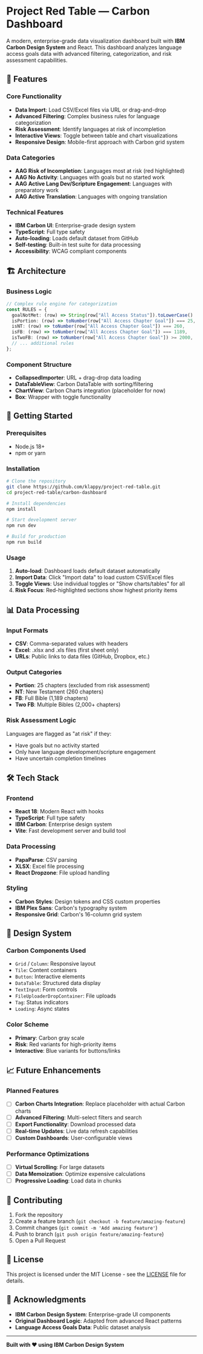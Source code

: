 # Project Red Table — Carbon Dashboard

A modern, enterprise-grade data visualization dashboard built with **IBM Carbon Design System** and React. This dashboard analyzes language access goals data with advanced filtering, categorization, and risk assessment capabilities.

## 🎯 Features

### Core Functionality

- **Data Import**: Load CSV/Excel files via URL or drag-and-drop
- **Advanced Filtering**: Complex business rules for language categorization
- **Risk Assessment**: Identify languages at risk of incompletion
- **Interactive Views**: Toggle between table and chart visualizations
- **Responsive Design**: Mobile-first approach with Carbon grid system

### Data Categories

- **AAG Risk of Incompletion**: Languages most at risk (red highlighted)
- **AAG No Activity**: Languages with goals but no started work
- **AAG Active Lang Dev/Scripture Engagement**: Languages with preparatory work
- **AAG Active Translation**: Languages with ongoing translation

### Technical Features

- **IBM Carbon UI**: Enterprise-grade design system
- **TypeScript**: Full type safety
- **Auto-loading**: Loads default dataset from GitHub
- **Self-testing**: Built-in test suite for data processing
- **Accessibility**: WCAG compliant components

## 🏗️ Architecture

### Business Logic

```typescript
// Complex rule engine for categorization
const RULES = {
  goalNotMet: (row) => String(row["All Access Status"]).toLowerCase() !== "goal met",
  isPortion: (row) => toNumber(row["All Access Chapter Goal"]) === 25,
  isNT: (row) => toNumber(row["All Access Chapter Goal"]) === 260,
  isFB: (row) => toNumber(row["All Access Chapter Goal"]) === 1189,
  isTwoFB: (row) => toNumber(row["All Access Chapter Goal"]) >= 2000,
  // ... additional rules
};
```

### Component Structure

- **CollapsedImporter**: URL + drag-drop data loading
- **DataTableView**: Carbon DataTable with sorting/filtering
- **ChartView**: Carbon Charts integration (placeholder for now)
- **Box**: Wrapper with toggle functionality

## 🚀 Getting Started

### Prerequisites

- Node.js 18+
- npm or yarn

### Installation

```bash
# Clone the repository
git clone https://github.com/klappy/project-red-table.git
cd project-red-table/carbon-dashboard

# Install dependencies
npm install

# Start development server
npm run dev

# Build for production
npm run build
```

### Usage

1. **Auto-load**: Dashboard loads default dataset automatically
2. **Import Data**: Click "Import data" to load custom CSV/Excel files
3. **Toggle Views**: Use individual toggles or "Show charts/tables" for all
4. **Risk Focus**: Red-highlighted sections show highest priority items

## 📊 Data Processing

### Input Formats

- **CSV**: Comma-separated values with headers
- **Excel**: .xlsx and .xls files (first sheet only)
- **URLs**: Public links to data files (GitHub, Dropbox, etc.)

### Output Categories

- **Portion**: 25 chapters (excluded from risk assessment)
- **NT**: New Testament (260 chapters)
- **FB**: Full Bible (1,189 chapters)
- **Two FB**: Multiple Bibles (2,000+ chapters)

### Risk Assessment Logic

Languages are flagged as "at risk" if they:

- Have goals but no activity started
- Only have language development/scripture engagement
- Have uncertain completion timelines

## 🛠️ Tech Stack

### Frontend

- **React 18**: Modern React with hooks
- **TypeScript**: Full type safety
- **IBM Carbon**: Enterprise design system
- **Vite**: Fast development server and build tool

### Data Processing

- **PapaParse**: CSV parsing
- **XLSX**: Excel file processing
- **React Dropzone**: File upload handling

### Styling

- **Carbon Styles**: Design tokens and CSS custom properties
- **IBM Plex Sans**: Carbon's typography system
- **Responsive Grid**: Carbon's 16-column grid system

## 🎨 Design System

### Carbon Components Used

- `Grid` / `Column`: Responsive layout
- `Tile`: Content containers
- `Button`: Interactive elements
- `DataTable`: Structured data display
- `TextInput`: Form controls
- `FileUploaderDropContainer`: File uploads
- `Tag`: Status indicators
- `Loading`: Async states

### Color Scheme

- **Primary**: Carbon gray scale
- **Risk**: Red variants for high-priority items
- **Interactive**: Blue variants for buttons/links

## 📈 Future Enhancements

### Planned Features

- [ ] **Carbon Charts Integration**: Replace placeholder with actual Carbon charts
- [ ] **Advanced Filtering**: Multi-select filters and search
- [ ] **Export Functionality**: Download processed data
- [ ] **Real-time Updates**: Live data refresh capabilities
- [ ] **Custom Dashboards**: User-configurable views

### Performance Optimizations

- [ ] **Virtual Scrolling**: For large datasets
- [ ] **Data Memoization**: Optimize expensive calculations
- [ ] **Progressive Loading**: Load data in chunks

## 🤝 Contributing

1. Fork the repository
2. Create a feature branch (`git checkout -b feature/amazing-feature`)
3. Commit changes (`git commit -m 'Add amazing feature'`)
4. Push to branch (`git push origin feature/amazing-feature`)
5. Open a Pull Request

## 📄 License

This project is licensed under the MIT License - see the [LICENSE](../LICENSE) file for details.

## 🙏 Acknowledgments

- **IBM Carbon Design System**: Enterprise-grade UI components
- **Original Dashboard Logic**: Adapted from advanced React patterns
- **Language Access Goals Data**: Public dataset analysis

---

**Built with ❤️ using IBM Carbon Design System**
